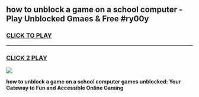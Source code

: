 
## how to unblock a game on a school computer - Play Unblocked Gmaes & Free #ry00y
<h3>
<a href="https://premium.freeplayer.one?title=how_to_unblock_a_game_on_a_school_computer&ref=01M">CLICK TO PLAY</a></h3>
<hr>

<h3>
<a href="https://premium.freeplayer.one?title=how_to_unblock_a_game_on_a_school_computer&ref=01M">CLICK 2 PLAY</a>
  
</h3>

<a href="https://premium.freeplayer.one?title=how_to_unblock_a_game_on_a_school_computer&ref=01M"><img src="https://clearcache.store/games.png"></a>


**how to unblock a game on a school computer games unblocked: Your Gateway to Fun and Accessible Online Gaming**
